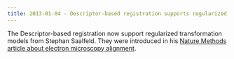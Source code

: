 ```yaml
---
title: 2013-01-04 - Descriptor-based registration supports regularized transformation models
---
```


The Descriptor-based registration now support regularized transformation models from Stephan Saalfeld. They were introduced in his [Nature Methods article about electron microscopy alignment](http://www.nature.com/nmeth/journal/v9/n7/full/nmeth.2072.html).



